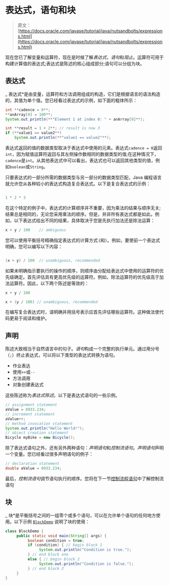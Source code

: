 # 表达式，语句和块

> 原文： [https://docs.oracle.com/javase/tutorial/java/nutsandbolts/expressions.html](https://docs.oracle.com/javase/tutorial/java/nutsandbolts/expressions.html)

现在您已了解变量和运算符，现在是时候了解*表达式*，*语句*和*阻止*。运算符可用于构建计算值的表达式;表达式是陈述的核心组成部分;语句可以分组为块。

## 表达式

_ 表达式*是由变量，运算符和方法调用组成的构造，它们是根据语言的语法构造的，其值为单个值。您已经看过表达式的示例，如下面的粗体所示：

```java
int **cadence = 0**;
**anArray[0] = 100**;
System.out.println(**"Element 1 at index 0: " + anArray[0]**);

int **result = 1 + 2**; // result is now 3
if (**value1 == value2**) 
    System.out.println(**"value1 == value2"**);

```

表达式返回的值的数据类型取决于表达式中使用的元素。表达式`cadence = 0`返回`int`，因为赋值运算符返回与其左侧操作数相同的数据类型的值;在这种情况下，`cadence`是`int`。从其他表达式中可以看出，表达式也可以返回其他类型的值，例如`boolean`或`String`。

只要表达式的一部分所需的数据类型与另一部分的数据类型匹配，Java 编程语言就允许您从各种较小的表达式构造复合表达式。以下是复合表达式的示例：

```java

1 * 2 * 3

```

在这个特定的例子中，表达式的计算顺序并不重要，因为乘法的结果与顺序无关;结果总是相同的，无论您采用乘法的顺序。但是，并非所有表达式都是如此。例如，以下表达式给出不同的结果，具体取决于您是先执行加法还是除法运算：

```java
x + y / 100    // ambiguous

```

您可以使用平衡括号精确指定表达式的计算方式:(和）。例如，要使前一个表达式明确，您可以编写以下内容：

```java

(x + y) / 100  // unambiguous, recommended

```

如果未明确指示要执行的操作的顺序，则顺序由分配给表达式中使用的运算符的优先级确定。首先评估具有更高优先级的运算符。例如，除法运算符的优先级高于加法运算符。因此，以下两个陈述是等效的：

```java
x + y / 100 

x + (y / 100) // unambiguous, recommended

```

在编写复合表达式时，请明确并用括号表示应首先评估哪些运算符。这种做法使代码更易于阅读和维护。

## 声明

陈述大致相当于自然语言中的句子。*语句*构成一个完整的执行单元。通过用分号（`;`）终止表达式，可以将以下类型的表达式转换为语句。

*   作业表达
*   使用`++`或`--`
*   方法调用
*   对象创建表达式

这些陈述称为*表达式陈述*。以下是表达式语句的一些示例。

```java
// assignment statement
aValue = 8933.234;
// increment statement
aValue++;
// method invocation statement
System.out.println("Hello World!");
// object creation statement
Bicycle myBike = new Bicycle();

```

除了表达式语句之外，还有另外两种语句：*声明语句*和*控制流语句*。*声明语句*声明一个变量。您已经看过很多声明语句的例子：

```java
// declaration statement
double aValue = 8933.234;

```

最后，*控制流语句*调节语句执行的顺序。您将在下一节[控制流程语句](flow.html)中了解控制流语句

## 块

_ 块*是平衡括号之间的一组零个或多个语句，可以在允许单个语句的任何地方使用。以下示例 [`BlockDemo`](examples/BlockDemo.java) 说明了块的使用：

```java
class BlockDemo {
     public static void main(String[] args) {
          boolean condition = true;
          if (condition) { // begin block 1
               System.out.println("Condition is true.");
          } // end block one
          else { // begin block 2
               System.out.println("Condition is false.");
          } // end block 2
     }
}

```